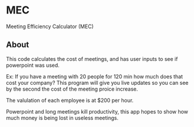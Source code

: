 # MEC
Meeting Efficiency Calculator (MEC)

## About
This code calculates the cost of meetings, and has user inputs to see if powerpoint was used.

Ex: If you have a meeting with 20 people for 120 min how much does that cost your company? This program will give you live updates so you can see by the second the cost of the meeting proice increase.

The valulation of each employee is at $200 per hour.

Powerpoint and long meetings kill productivity, this app hopes to show how much money is being lost in useless meetings.
